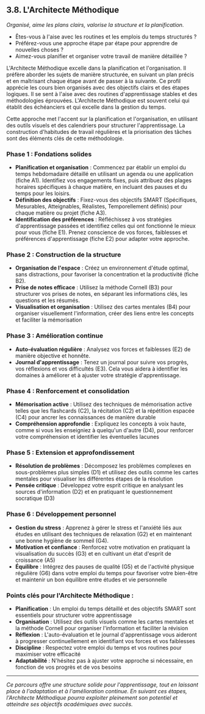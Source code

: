 ## 3.8. L'Architecte Méthodique

_Organisé, aime les plans clairs, valorise la structure et la planification._ 

* Êtes-vous à l'aise avec les routines et les emplois du temps structurés ? 
* Préférez-vous une approche étape par étape pour apprendre de nouvelles choses ? 
* Aimez-vous planifier et organiser votre travail de manière détaillée ?

L'Architecte Méthodique excelle dans la planification et l'organisation. Il préfère aborder les sujets de manière structurée, en suivant un plan précis et en maîtrisant chaque étape avant de passer à la suivante. Ce profil apprécie les cours bien organisés avec des objectifs clairs et des étapes logiques. Il se sent à l'aise avec des routines d'apprentissage stables et des méthodologies éprouvées. L'Architecte Méthodique est souvent celui qui établit des échéanciers et qui excelle dans la gestion du temps.
 
Cette approche met l'accent sur la planification et l'organisation, en utilisant des outils visuels et des calendriers pour structurer l'apprentissage. La construction d'habitudes de travail régulières et la priorisation des tâches sont des éléments clés de cette méthodologie.

### Phase 1 : Fondations solides

* **Planification et organisation** : Commencez par établir un emploi du temps hebdomadaire détaillé en utilisant un agenda ou une application (fiche A1). Identifiez vos engagements fixes, puis attribuez des plages horaires spécifiques à chaque matière, en incluant des pauses et du temps pour les loisirs.
* **Définition des objectifs** : Fixez-vous des objectifs SMART (Spécifiques, Mesurables, Atteignables, Réalistes, Temporellement définis) pour chaque matière ou projet (fiche A3).
* **Identification des préférences** : Réfléchissez à vos stratégies d'apprentissage passées et identifiez celles qui ont fonctionné le mieux pour vous (fiche E1). Prenez conscience de vos forces, faiblesses et préférences d'apprentissage (fiche E2) pour adapter votre approche.

### Phase 2 : Construction de la structure

* **Organisation de l'espace** : Créez un environnement d'étude optimal, sans distractions, pour favoriser la concentration et la productivité (fiche B2).
* **Prise de notes efficace** : Utilisez la méthode Cornell (B3) pour structurer vos prises de notes, en séparant les informations clés, les questions et les résumés.
* **Visualisation et organisation** : Utilisez des cartes mentales (B4) pour organiser visuellement l'information, créer des liens entre les concepts et faciliter la mémorisation

### Phase 3 : Amélioration continue

* **Auto-évaluation régulière** : Analysez vos forces et faiblesses (E2) de manière objective et honnête.
* **Journal d'apprentissage** : Tenez un journal pour suivre vos progrès, vos réflexions et vos difficultés (E3). Cela vous aidera à identifier les domaines à améliorer et à ajuster votre stratégie d'apprentissage.

### Phase 4 : Renforcement et consolidation

* **Mémorisation active** : Utilisez des techniques de mémorisation active telles que les flashcards (C2), la récitation (C2) et la répétition espacée (C4) pour ancrer les connaissances de manière durable
* **Compréhension approfondie** : Expliquez les concepts à voix haute, comme si vous les enseigniez à quelqu'un d'autre (D4), pour renforcer votre compréhension et identifier les éventuelles lacunes

### Phase 5 : Extension et approfondissement

* **Résolution de problèmes** : Décomposez les problèmes complexes en sous-problèmes plus simples (D1) et utilisez des outils comme les cartes mentales pour visualiser les différentes étapes de la résolution
* **Pensée critique** : Développez votre esprit critique en analysant les sources d'information (D2) et en pratiquant le questionnement socratique (D3)

### Phase 6 : Développement personnel

* **Gestion du stress** : Apprenez à gérer le stress et l'anxiété liés aux études en utilisant des techniques de relaxation (G2) et en maintenant une bonne hygiène de sommeil (G4).
* **Motivation et confiance** : Renforcez votre motivation en pratiquant la visualisation du succès (G3) et en cultivant un état d'esprit de croissance (A5)
* **Équilibre** : Intégrez des pauses de qualité (G5) et de l'activité physique régulière (G6) dans votre emploi du temps pour favoriser votre bien-être et maintenir un bon équilibre entre études et vie personnelle

### Points clés pour l'Architecte Méthodique :

* **Planification** : Un emploi du temps détaillé et des objectifs SMART sont essentiels pour structurer votre apprentissage
* **Organisation** : Utilisez des outils visuels comme les cartes mentales et la méthode Cornell pour organiser l'information et faciliter la révision
* **Réflexion** : L'auto-évaluation et le journal d'apprentissage vous aideront à progresser continuellement en identifiant vos forces et vos faiblesses
* **Discipline** : Respectez votre emploi du temps et vos routines pour maximiser votre efficacité
* **Adaptabilité** : N'hésitez pas à ajuster votre approche si nécessaire, en fonction de vos progrès et de vos besoins

***

_Ce parcours offre une structure solide pour l'apprentissage, tout en laissant place à l'adaptation et à l'amélioration continue. En suivant ces étapes, l'Architecte Méthodique pourra exploiter pleinement son potentiel et atteindre ses objectifs académiques avec succès._
